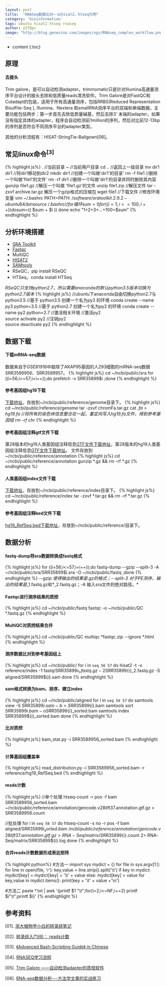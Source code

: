 ```yaml
---
layout: post
title:  "RNASeq数据比对——以hisat2、htseq为例"
category: 'bioinformation'
tags: ubuntu hisat2 htseq rnaseq 
author: y570pc
image: "http://blog.genesino.com/images/ngs/RNAseq_complex_workflow.png"
---
```


* content
{:toc}

## 原理

#### 去接头

Trim galore，是可以自动检测adapter。trimmomatic只是针对Illumina高通量测序平台设计的接头去除和低质量reads清洗软件。Trim Galore是对FastQC和Cutadapt的包装，适用于所有高通量测序，包括RRBS(Reduced Representation Bisulfite-Seq ), Illumina、Nextera 和smallRNA测序平台的双端和单端数据。主要功能包括两步：第一步首先去除低质量碱基，然后去除3' 末端的adapter，如果没有指定具体的adapter，程序会自动检测前1million的序列，然后对比前12-13bp的序列是否符合不同测序平台的adapter类型。

其他的分析流程有：HISAT-StringTie-Ballgown[06]。

## 常见linux命令<sup>[3]</sup>
{% highlight js%}
.   //当前目录
~    //当前用户目录
cd ..   //返回上一级目录
mv  dir1  dir1    //将dir1移动到dir2
mkdir dir1   //创建一个叫做'dir1'的目录' 
rm -f file1   //删除一个叫做'file1'的文件' 
rm -rf dir1  //删除一个叫做'dir1'的目录并同时删除其内容
gunzip file1.gz   //解压一个叫做 'file1.gz'的文件
unzip file1.zip   //解压文件
tar -zxvf archive.tar.gz 解压一个gzip格式的压缩包 
wget  file1  //下载文件
//修改环境变量
vim ~/.bashrc
PATH=$PATH:~/software/sratoolkit.2.9.2-ubuntu64/bin
source ~/.bashrc
//for循环
sum=0
for (( i=1; i<=100; i++ ))
  do  
   sum=$(( $sum + $i ))
  done
echo "1+2+3+...+100=$sum"
{% endhighlight %}

## 分析环境搭建
* [SRA Toolkit](https://trace.ncbi.nlm.nih.gov/Traces/sra/sra.cgi?view=software)
* [Fastqc](http://www.bioinformatics.babraham.ac.uk/projects/fastqc/)
* MultiQC
* [HISAT2](http://ccb.jhu.edu/software/hisat2/index.shtml)
* [SAMtools](https://sourceforge.net/projects/samtools/files/samtools/)
* RSeQC，pip install RSeQC
* HTSeq，conda install HTSeq

*RSeQC只支持python2.7，所以需要anaconda的默认python3.5版本切换为python2.7版本*
{% highlight js%}
//ubuntu下anaconda自由切换python2.7与python3.5
//基于 python3.5 创建一个名为py3 的环境
conda create --name py3 python=3.5
//基于 python2.7 创建一个名为py2 的环境
conda create --name py2 python=2.7
//激活相关环境
//激活py2   
source activate py2 
//注销py2    
source deactivate py2
{% endhighlight %}

## 数据下载
#### 下载mRNA-seq数据

数据来自于GSE81916中敲除了AKAP95基因的人293细胞的mRNA-seq数据SRR3589956、SRR3589957。
{% highlight js%}
cd ~/ncbi/public/sra
for ((i=56;i<=57;i=i++));do prefetch -v SRR35899$i ;done
{% endhighlight %}

#### 参考基因组hg19下载

[下载地址](http://hgdownload.soe.ucsc.edu/goldenPath/hg19/bigZips/chromFa.tar.gz)，存放到~/ncbi/public/reference/genome目录下。
{% highlight js%}
cd ~/ncbi/public/reference/genome
tar -zxvf chromFa.tar.gz
cat *.fa > hg19.fa  //将所有的染色体信息整合在一起，重定向写入hg19.fa文件，得到参考基因组
rm -rf chr*
{% endhighlight %}

#### 参考基因组注释gtf文件下载

第28版本的hg19人类基因组注释信息[GTF文件下载地址](ftp://ftp.ebi.ac.uk/pub/databases/gencode/Gencode_human/release_28/GRCh37_mapping/gencode.v28lift37.annotation.gtf.gz)，第28版本的hg19人类基因组注释信息[GTF文件下载地址](ftp://ftp.ebi.ac.uk/pub/databases/gencode/Gencode_human/release_28/GRCh37_mapping/gencode.v28lift37.annotation.gff3.gz)。
文件存放到~/ncbi/public/reference/annotation
{% highlight js%}
cd ~/ncbi/public/reference/annotation
gunzip *.gz && rm -rf *.gz
{% endhighlight %}

#### 人类基因组index文件下载

[下载地址](ftp://ftp.ccb.jhu.edu/pub/infphilo/hisat2/data/hg19.tar.gz)，存放到~/ncbi/public/reference/index目录下。
{% highlight js%}
cd ~/ncbi/public/reference/index
tar -zxvf *.tar.gz && rm -rf *.tar.gz
{% endhighlight %}

#### 参考基因组注释bed文件下载

[hg19_RefSeq.bed下载地址](https://sourceforge.net/projects/rseqc/files/BED/Human_Homo_sapiens/)，存放到~/ncbi/public/reference/目录下。

## 数据分析
#### fastq-dump将sra数据转换成fastq格式

{% highlight js%}
for ((i=56;i<=57;i=i++));do fastq-dump --gzip --split-3 -A ~/ncbi/public/sra/SRR35899$i.sra -O ~/ncbi/public/fastq ;done
{% endhighlight %}
*--gzip 使得输出的结果是.gz的格式；--split-3 对于PE测序，输出的结果是*_1.fastq.gz和*_2.fastq.gz；-A 输入sra文件的绝对路径。*

#### Fastqc进行测序结果的质控

{% highlight js%}
cd ~/ncbi/public/fastq
fastqc -o ~/ncbi/public/QC *.fastq.gz
{% endhighlight %}

#### MultiQC对质控结果合并

{% highlight js%}
cd ~/ncbi/public/QC
multiqc *fastqc.zip --ignore *.html
{% endhighlight %}

#### 测序数据比对到参考基因组上

{% highlight js%}
cd ~/ncbi/public/
for i in `seq 56 57`
do
    hisat2 -t -x reference/index -1 fastq/SRR35899${i}_1.fastq.gz -2 SRR35899${i}_2.fastq.gz -S aligned/SRR35899${i}.sam 
done
{% endhighlight %}

#### sam格式转换为bam、排序、建立index

{% highlight js%}
cd ~/ncbi/public/aligned
for i in `seq 56 57`
do
    samtools view -S SRR35899${i}.sam -b > SRR35899${i}.bam
    samtools sort SRR35899${i}.bam -o SRR35899${i}_sorted.bam
    samtools index SRR35899${i}_sorted.bam
done
{% endhighlight %}

#### 比对质控

{% highlight js%}
bam_stat.py -i SRR3589956_sorted.bam
{% endhighlight %}
 
#### 计算基因组覆盖率

{% highlight js%}
read_distribution.py -i SRR3589956_sorted.bam -r reference/hg19_RefSeq.bed
{% endhighlight %}

#### resds计数

{% highlight js%}
//单个处理
htseq-count -r pos -f bam SRR3589956_sorted.bam ~/ncbi/public/reference/annotation/gencode.v28lift37.annotation.gtf.gz > SRR3589956.count

//批处理
for i in `seq 56 57`
do
    htseq-count -s no -r pos -f bam aligned/SRR35899${i}_sorted.bam ~/ncbi/public/reference/annotation/gencode.v28lift37.annotation.gtf.gz > RNA-Seq/matrix/SRR35899${i}.count 2> RNA-Seq/matrix/SRR35899${i}.log
done
{% endhighlight %}

#### 合并reads计数数据形成表达矩阵

{% highlight python%}
#方法一
import sys
mydict = {}
for file in sys.argv[1:]:
    for line in open(file, 'r'):
        key,value = line.strip().split('\t')
        if key in mydict:
            mydict[key] = mydict[key] + '\t' + value
        else:
            mydict[key] = value
for key,value in mydict.items():
    print(key + '\t' + value +'\n')

#方法二
paste *.txt | awk '{printf $1 "\t";for(i=2;i<=NF;i+=2) printf $i"\t";printf $i}'
{% endhighlight %}

## 参考资料
[01]. [浙大植物学小白的转录组笔记](https://www.wxwenku.com/d/102180058)

[02]. [转录组入门(6)： reads计数](https://www.jianshu.com/p/e9742bbf83b9)

[03]. [《Advanced Bash-Scripting Guide》 in Chinese](https://linuxstory.gitbooks.io/advanced-bash-scripting-guide-in-chinese/)

[04]. [RNASEQ学习流程](https://uteric.github.io/RNASEQ%E5%AD%A6%E4%B9%A0%E6%B5%81%E7%A8%8B/)

[05]. [Trim Galore ——自动检测adapter的质控软件](https://www.jianshu.com/p/7a3de6b8e503)

[06]. [RNA-seq数据分析---方法学文章的实战练习](https://www.jianshu.com/p/1f5d13cc47f8)








